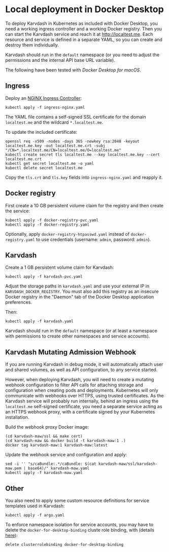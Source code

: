 # Local deployment in Docker Desktop

To deploy Karvdash in Kubernetes as included with Docker Desktop, you need a working ingress controller and a working Docker registry. Then you can start the Karvdash service and reach it at http://localtest.me. Each resource and service is defined in a separate YAML, so you can create and destroy them individually.

Karvdash should run in the `default` namespace (or you need to adjust the permissions and the internal API base URL variable).

The following have been tested with *Docker Desktop for macOS*.

## Ingress

Deploy an [NGINX Ingress Controller](https://kubernetes.github.io/ingress-nginx/):
```
kubectl apply -f ingress-nginx.yaml
```

The YAML file contains a self-signed SSL certificate for the domain `localtest.me` and the wildcard `*.localtest.me`.

To update the included certificate:
```
openssl req -x509 -nodes -days 365 -newkey rsa:2048 -keyout localtest.me.key -out localtest.me.crt -subj "/CN=*.localtest.me/CN=localtest.me/O=localtest.me"
kubectl create secret tls localtest.me --key localtest.me.key --cert localtest.me.crt
kubectl get secret localtest.me -o yaml
kubectl delete secret localtest.me
```

Copy the `tls.crt` and `tls.key` fields into `ingress-nginx.yaml` and reapply it.

## Docker registry

First create a 10 GB persistent volume claim for the registry and then create the service:
```
kubectl apply -f docker-registry-pvc.yaml
kubectl apply -f docker-registry.yaml
```

Optionally, apply `docker-registry-htpasswd.yaml` instead of `docker-registry.yaml` to use credentials (username: `admin`, password: `admin`).

## Karvdash

Create a 1 GB persistent volume claim for Karvdash:
```
kubectl apply -f karvdash-pvc.yaml
```

Adjust the storage paths in `karvdash.yaml` and use your external IP in `KARVDASH_DOCKER_REGISTRY`. You must also add this registry as an insecure Docker registry in the "Daemon" tab of the Docker Desktop application preferences.

Then:
```
kubectl apply -f karvdash.yaml
```

Karvdash should run in the `default` namespace (or at least a namespace with permissions to create other namespaces and service accounts).

## Karvdash Mutating Admission Webhook

If you are running Karvdash in debug mode, it will automatically attach user and shared volumes, as well as API configuration, to any service started.

However, when deploying Karvdash, you will need to create a mutating webhook configuration to filter API calls for attaching storage and configuration when creating pods and deployments. Kubernetes will only communicate with webhooks over HTTPS, using trusted certificates. As the Karvdash service will probably run internally, behind an ingress using the `localtest.me` self-signed certificate, you need a separate service acting as an HTTPS webhook proxy, with a certificate signed by your Kubernetes installation.

Build the webhook proxy Docker image:
```
(cd karvdash-maw/ssl && make cert)
(cd karvdash-maw && docker build -t karvdash-maw:1 .)
docker tag karvdash-maw:1 karvdash-maw:latest
```

Update the webhook service and configuration and apply:
```
sed -i '' "s/caBundle:.*/caBundle: $(cat karvdash-maw/ssl/karvdash-maw.pem | base64)/" karvdash-maw.yaml
kubectl apply -f karvdash-maw.yaml
```

## Other

You also need to apply some custom resource definitions for service templates used in Karvdash:
```
kubectl apply -f argo.yaml
```

To enforce namespace isolation for service accounts, you may have to delete the `docker-for-desktop-binding` cluste role binding, with (details [here](https://github.com/docker/for-mac/issues/3694)):
```
delete clusterrolebinding docker-for-desktop-binding
```

